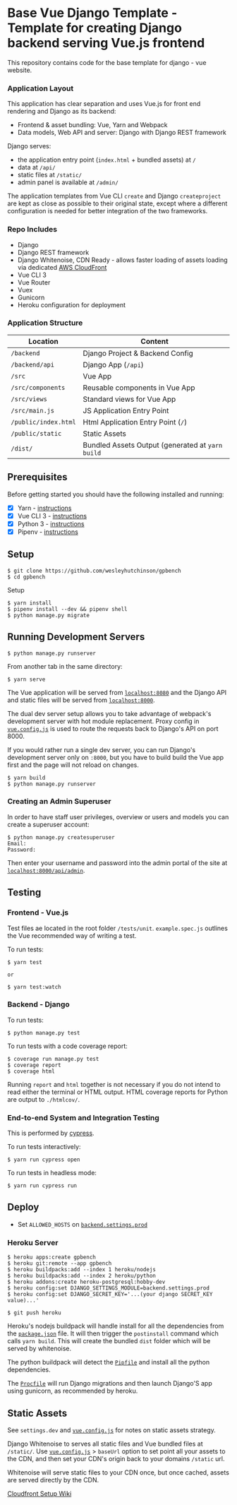 # Base Vue Django Template - Template for creating Django backend serving Vue.js frontend

This repository contains code for the base template for django - vue website.

### Application Layout

This application has clear separation and uses Vue.js for front end rendering and Django as its backend:

- Frontend & asset bundling: Vue, Yarn and Webpack
- Data models, Web API and server: Django with Django REST framework

Django serves:

- the application entry point (`index.html` + bundled assets) at `/`
- data at `/api/`
- static files at `/static/`
- admin panel is available at `/admin/`

The application templates from Vue CLI `create` and Django `createproject` are kept as close as possible to their
original state, except where a different configuration is needed for better integration of the two frameworks.

### Repo Includes

- Django
- Django REST framework
- Django Whitenoise, CDN Ready - allows faster loading of assets loading via dedicated [AWS CloudFront](https://aws.amazon.com/cloudfront/)
- Vue CLI 3
- Vue Router
- Vuex
- Gunicorn
- Heroku configuration for deployment

### Application Structure

| Location             | Content                                          |
| -------------------- | ------------------------------------------------ |
| `/backend`           | Django Project & Backend Config                  |
| `/backend/api`       | Django App (`/api`)                              |
| `/src`               | Vue App                                          |
| `/src/components`    | Reusable components in Vue App                   |
| `/src/views`         | Standard views for Vue App                       |
| `/src/main.js`       | JS Application Entry Point                       |
| `/public/index.html` | Html Application Entry Point (`/`)               |
| `/public/static`     | Static Assets                                    |
| `/dist/`             | Bundled Assets Output (generated at `yarn build` |

## Prerequisites

Before getting started you should have the following installed and running:

- [x] Yarn - [instructions](https://yarnpkg.com/en/docs/install)
- [x] Vue CLI 3 - [instructions](https://cli.vuejs.org/guide/installation.html)
- [x] Python 3 - [instructions](https://wiki.python.org/moin/BeginnersGuide)
- [x] Pipenv - [instructions](https://pipenv.readthedocs.io/en/latest/install/#installing-pipenv)

## Setup

```shell
$ git clone https://github.com/wesleyhutchinson/gpbench
$ cd gpbench
```

Setup

```shell
$ yarn install
$ pipenv install --dev && pipenv shell
$ python manage.py migrate
```

## Running Development Servers

```shell
$ python manage.py runserver
```

From another tab in the same directory:

```shell
$ yarn serve
```

The Vue application will be served from [`localhost:8080`](http://localhost:8080/) and the Django API
and static files will be served from [`localhost:8000`](http://localhost:8000/).

The dual dev server setup allows you to take advantage of
webpack's development server with hot module replacement.
Proxy config in [`vue.config.js`](/vue.config.js) is used to route the requests
back to Django's API on port 8000.

If you would rather run a single dev server, you can run Django's
development server only on `:8000`, but you have to build build the Vue app first
and the page will not reload on changes.

```shell
$ yarn build
$ python manage.py runserver
```

### Creating an Admin Superuser

In order to have staff user privileges, overview or users and models you can create a superuser account:

```shell
$ python manage.py createsuperuser
Email:
Password:
```

Then enter your username and password into the admin portal of the site at [`localhost:8000/api/admin`](http://localhost:8000/api/admin).

## Testing

### Frontend - Vue.js

Test files ae located in the root folder `/tests/unit`. `example.spec.js` outlines the Vue recommended way of writing a test.

To run tests:

```shell
$ yarn test

or

$ yarn test:watch
```

### Backend - Django

To run tests:

```shell
$ python manage.py test
```

To run tests with a code coverage report:

```shell
$ coverage run manage.py test
$ coverage report
$ coverage html
```

Running `report` and `html` together is not necessary if you do not intend to read either the terminal or HTML output. HTML coverage reports for Python are output to `./htmlcov/`.

### End-to-end System and Integration Testing

This is performed by [cypress](https://www.cypress.io/).

To run tests interactively:

```shell
$ yarn run cypress open
```

To run tests in headless mode:

```shell
$ yarn run cypress run
```

## Deploy

- Set `ALLOWED_HOSTS` on [`backend.settings.prod`](/backend/settings/prod.py)

### Heroku Server

```shell
$ heroku apps:create gpbench
$ heroku git:remote --app gpbench
$ heroku buildpacks:add --index 1 heroku/nodejs
$ heroku buildpacks:add --index 2 heroku/python
$ heroku addons:create heroku-postgresql:hobby-dev
$ heroku config:set DJANGO_SETTINGS_MODULE=backend.settings.prod
$ heroku config:set DJANGO_SECRET_KEY='...(your django SECRET_KEY value)...'

$ git push heroku
```

Heroku's nodejs buildpack will handle install for all the dependencies from the [`package.json`](/package.json) file.
It will then trigger the `postinstall` command which calls `yarn build`.
This will create the bundled `dist` folder which will be served by whitenoise.

The python buildpack will detect the [`Pipfile`](/Pipfile) and install all the python dependencies.

The [`Procfile`](/Procfile) will run Django migrations and then launch Django'S app using gunicorn, as recommended by heroku.

## Static Assets

See `settings.dev` and [`vue.config.js`](/vue.config.js) for notes on static assets strategy.

Django Whitenoise to serves all static files and Vue bundled files at `/static/`.
Use [`vue.config.js`](/vue.config.js) > `baseUrl` option to set point all your assets to the CDN,
and then set your CDN's origin back to your domains `/static` url.

Whitenoise will serve static files to your CDN once, but once cached, assets are served directly by the CDN.

[Cloudfront Setup Wiki](https://github.com/wesleyhutchinson/gpbench/wiki/Setting-up-a-CDN-with-CloudFront)
